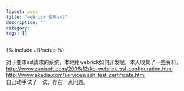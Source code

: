 ```yaml
---
layout: post
title: "webrick 使用ssl"
description: ""
category: 
tags: []
---
```

{% include JB/setup %}

对于要求ssl请求的系统，本地用webrick如何开发呢，本人收集了一些资料，  
<http://www.zunisoft.com/2008/12/kb-webrick-ssl-configuration.html>  
<http://www.akadia.com/services/ssh_test_certificate.html>  
自己动手试了一试，存在一点问题。  
